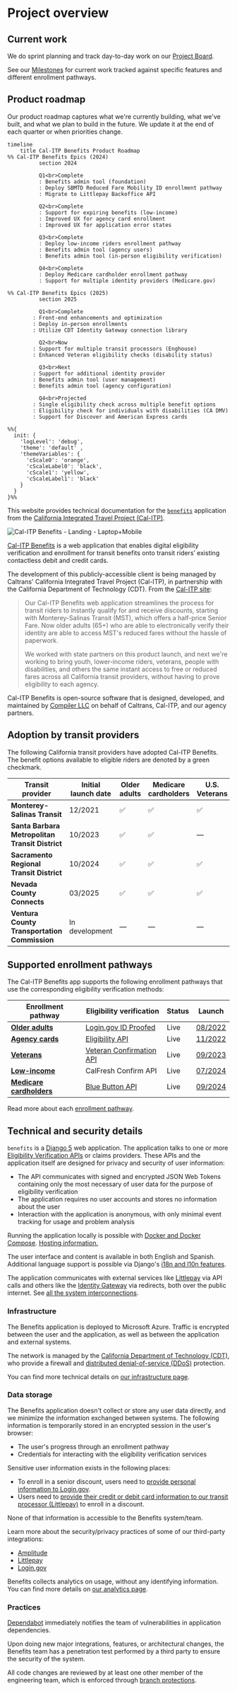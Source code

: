 # Project overview

## Current work

We do sprint planning and track day-to-day work on our [Project Board][board].

See our [Milestones][milestones] for current work tracked against specific features and different enrollment pathways.

## Product roadmap

Our product roadmap captures what we're currently building, what we've built, and what we plan to build in the future. We update it at the end of each quarter or when priorities change.

```mermaid
timeline
    title Cal-ITP Benefits Product Roadmap
%% Cal-ITP Benefits Epics (2024)
          section 2024

          Q1<br>Complete
          : Benefits admin tool (foundation)
          : Deploy SBMTD Reduced Fare Mobility ID enrollment pathway
          : Migrate to Littlepay Backoffice API

          Q2<br>Complete
          : Support for expiring benefits (low-income)
          : Improved UX for agency card enrollment
          : Improved UX for application error states

          Q3<br>Complete
          : Deploy low-income riders enrollment pathway
          : Benefits admin tool (agency users)
          : Benefits admin tool (in-person eligibility verification)

          Q4<br>Complete
          : Deploy Medicare cardholder enrollment pathway
          : Support for multiple identity providers (Medicare.gov)

%% Cal-ITP Benefits Epics (2025)
          section 2025

          Q1<br>Complete
        : Front-end enhancements and optimization
        : Deploy in-person enrollments
        : Utilize CDT Identity Gateway connection library

          Q2<br>Now
        : Support for multiple transit processors (Enghouse)
        : Enhanced Veteran eligibility checks (disability status)

          Q3<br>Next
        : Support for additional identity provider
        : Benefits admin tool (user management)
        : Benefits admin tool (agency configuration)

          Q4<br>Projected
        : Single eligibility check across multiple benefit options
        : Eligibility check for individuals with disabilities (CA DMV)
        : Support for Discover and American Express cards

%%{
  init: {
    'logLevel': 'debug',
    'theme': 'default' ,
    'themeVariables': {
      'cScale0': 'orange',
      'cScaleLabel0': 'black',
      'cScale1': 'yellow',
      'cScaleLabel1': 'black'
    }
  }
}%%
```

[board]: https://github.com/orgs/cal-itp/projects/8/views/1
[milestones]: https://github.com/cal-itp/benefits/milestones

This website provides technical documentation for the [`benefits`][benefits-repo] application from the
[California Integrated Travel Project (Cal-ITP)][calitp].

![Cal-ITP Benefits - Landing - Laptop+Mobile](https://github.com/cal-itp/benefits/assets/6279581/3f5c558b-ad45-49cd-bb51-b230c625837b)

[Cal-ITP Benefits](https://benefits.calitp.org) is a web application that enables digital eligibility verification and enrollment for transit benefits onto transit riders’ existing contactless debit and credit cards.

The development of this publicly-accessible client is being managed by Caltrans' California Integrated Travel Project (Cal-ITP), in partnership with the California Department of Technology (CDT). From the [Cal-ITP site](https://www.calitp.org/):

> Our Cal-ITP Benefits web application streamlines the process for transit riders to instantly qualify for and receive discounts, starting with Monterey-Salinas Transit (MST), which offers a half-price Senior Fare. Now older adults (65+) who are able to electronically verify their identity are able to access MST's reduced fares without the hassle of paperwork.
>
> We worked with state partners on this product launch, and next we're working to bring youth, lower-income riders, veterans, people with disabilities, and others the same instant access to free or reduced fares across all California transit providers, without having to prove eligibility to each agency.

Cal-ITP Benefits is open-source software that is designed, developed, and maintained by <a href="https://compiler.la/" target="_blank">Compiler LLC</a> on behalf of Caltrans, Cal-ITP, and our agency partners.

## Adoption by transit providers

The following California transit providers have adopted Cal-ITP Benefits. The benefit options available to eligible riders are denoted by a green checkmark.

| Transit provider                                | Initial launch date | Older adults | Medicare cardholders | U.S. Veterans | Agency card | Low-income |
| ----------------------------------------------- | ------------------- | ------------ | -------------------- | ------------- | ----------- | ---------- |
| **Monterey-Salinas Transit**                    | 12/2021             | ✅           | ✅                   | ✅            | ✅          | ―          |
| **Santa Barbara Metropolitan Transit District** | 10/2023             | ✅           | ✅                   | ―             | ✅          | ―          |
| **Sacramento Regional Transit District**        | 10/2024             | ✅           | ✅                   | ✅            | ―           | ―          |
| **Nevada County Connects**                      | 03/2025             | ✅           | ✅                   | ✅            | ―           | ―          |
| **Ventura County Transportation Commission**    | In development      | ―            | ―                    | ―             | ―           | ―          |

## Supported enrollment pathways

The Cal-ITP Benefits app supports the following enrollment pathways that use the corresponding eligibility verification methods:

| Enrollment pathway                                                             | Eligibility verification                                                              | Status | Launch                                                                |
| ------------------------------------------------------------------------------ | ------------------------------------------------------------------------------------- | ------ | --------------------------------------------------------------------- |
| [**Older adults**](/benefits/enrollment-pathways/older-adults)                 | [Login.gov ID Proofed](https://developers.login.gov/attributes/)                      | Live   | [08/2022](https://github.com/cal-itp/benefits/releases/tag/2022.08.1) |
| [**Agency cards**](/benefits/enrollment-pathways/agency-cards)                 | [Eligibility API](https://docs.calitp.org/eligibility-api/specification/)             | Live   | [11/2022](https://github.com/cal-itp/benefits/releases/tag/2022.11.1) |
| [**Veterans**](/benefits/enrollment-pathways/veterans)                         | [Veteran Confirmation API](https://developer.va.gov/explore/api/veteran-confirmation) | Live   | [09/2023](https://github.com/cal-itp/benefits/releases/tag/2023.09.1) |
| [**Low-income**](/benefits/enrollment-pathways/low-income)                     | CalFresh Confirm API                                                                  | Live   | [07/2024](https://github.com/cal-itp/benefits/releases/tag/2024.07.1) |
| [**Medicare cardholders**](/benefits/enrollment-pathways/medicare-cardholders) | [Blue Button API](https://bluebutton.cms.gov/developers/#overview)                    | Live   | [09/2024](https://github.com/cal-itp/benefits/releases/tag/2024.09.3) |

Read more about each [enrollment pathway](/benefits/enrollment-pathways/).

## Technical and security details

`benefits` is a [Django 5][django] web application. The application talks to one or more [Eligibility Verification APIs](https://docs.calitp.org/eligibility-api/specification) or claims providers. These APIs and the application itself are
designed for privacy and security of user information:

- The API communicates with signed and encrypted JSON Web Tokens containing only the most necessary of user data for the purpose of eligibility verification
- The application requires no user accounts and stores no information about the user
- Interaction with the application is anonymous, with only minimal event tracking for usage and problem analysis

Running the application locally is possible with [Docker and Docker Compose][docker]. [Hosting information.][hosting]

The user interface and content is available in both English and Spanish. Additional language support is possible via Django's
[i18n and l10n features][i18n].

The application communicates with external services like [Littlepay][littlepay] via API calls and others like the [Identity Gateway](https://dev.auth.cdt.ca.gov) via redirects, both over the public internet. See [all the system interconnections][interconnections].

### Infrastructure

The Benefits application is deployed to Microsoft Azure. Traffic is encrypted between the user and the application, as well as between the application and external systems.

The network is managed by the [California Department of Technology (CDT)](https://cdt.ca.gov/), who provide a firewall and [distributed denial-of-service (DDoS)](https://www.cloudflare.com/learning/ddos/what-is-a-ddos-attack/) protection.

You can find more technical details on [our infrastructure page](deployment/infrastructure/).

### Data storage

The Benefits application doesn't collect or store any user data directly, and we minimize the information exchanged between systems. The following information is temporarily stored in an encrypted session in the user's browser:

- The user's progress through an enrollment pathway
- Credentials for interacting with the eligibility verification services

Sensitive user information exists in the following places:

- To enroll in a senior discount, users need to [provide personal information to Login.gov](https://benefits.calitp.org/help#login-gov-verify).
- Users need to [provide their credit or debit card information to our transit processor (Littlepay)](https://benefits.calitp.org/help#littlepay) to enroll in a discount.

None of that information is accessible to the Benefits system/team.

Learn more about the security/privacy practices of some of our third-party integrations:

- [Amplitude](https://amplitude.com/amplitude-security-and-privacy)
- [Littlepay](https://littlepay.com/privacy-policy/)
- [Login.gov](https://www.login.gov/policy/)

Benefits collects analytics on usage, without any identifying information. You can find more details on [our analytics page](product-and-design/analytics/).

### Practices

[Dependabot](https://github.com/features/security/software-supply-chain) immediately notifies the team of vulnerabilities in application dependencies.

Upon doing new major integrations, features, or architectural changes, the Benefits team has a penetration test performed by a third party to ensure the security of the system.

All code changes are reviewed by at least one other member of the engineering team, which is enforced through [branch protections](https://docs.github.com/en/repositories/configuring-branches-and-merges-in-your-repository/defining-the-mergeability-of-pull-requests/about-protected-branches).

[benefits-repo]: https://github.com/cal-itp/benefits
[calitp]: https://calitp.org
[django]: https://docs.djangoproject.com/en/
[docker]: https://www.docker.com/products/docker-desktop
[interconnections]: deployment/infrastructure/#system-interconnections
[hosting]: deployment/
[littlepay]: https://littlepay.com/
[i18n]: https://docs.djangoproject.com/en/5.0/topics/i18n/

